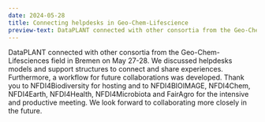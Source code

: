 ```yaml
---
date: 2024-05-28
title: Connecting helpdesks in Geo-Chem-Lifescience 
preview-text: DataPLANT connected with other consortia from the Geo-Chem-Lifesciences field in Bremen on May 27-28. We discussed helpdesks models and support structures
---
```

DataPLANT connected with other consortia from the Geo-Chem-Lifesciences field in Bremen on May 27-28. We discussed helpdesks models and support structures to connect and share experiences. Furthermore, a workflow for future collaborations was developed. Thank you to NFDI4Biodiversity for hosting and to NFDI4BIOIMAGE, NFDI4Chem, NFDI4Earth, NFDI4Health, NFDI4Microbiota and FairAgro for the intensive and productive meeting. We look forward to collaborating more closely in the future. 